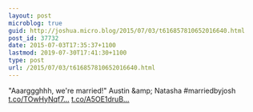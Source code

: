 ```yaml
---
layout: post
microblog: true
guid: http://joshua.micro.blog/2015/07/03/t616857810652016640.html
post_id: 37732
date: 2015-07-03T17:35:37+1100
lastmod: 2019-07-30T17:41:30+1100
type: post
url: /2015/07/03/t616857810652016640.html
---
```

"Aaarggghhh, we're married!" Austin &amp;amp; Natasha #marriedbyjosh [t.co/TOwHyNqf7...](http://t.co/TOwHyNqf7D) [t.co/A5OE1druB...](http://t.co/A5OE1druBU)

